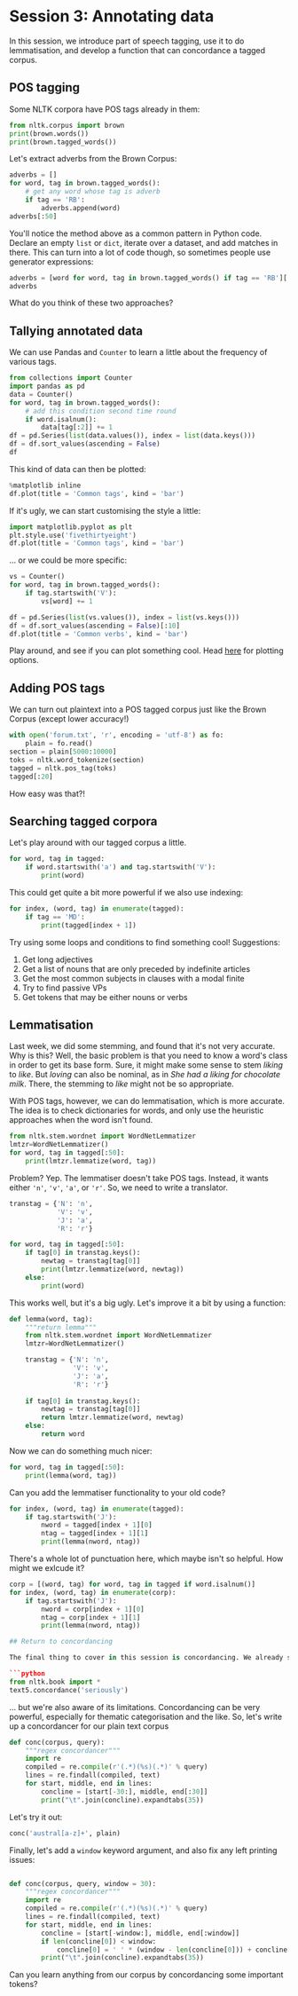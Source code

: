 # Session 3: Annotating data

In this session, we introduce part of speech tagging, use it to do lemmatisation, and develop a function that can concordance a tagged corpus.

## POS tagging

Some NLTK corpora have POS tags already in them:

```python
from nltk.corpus import brown
print(brown.words())
print(brown.tagged_words())
```

Let's extract adverbs from the Brown Corpus:

```python
adverbs = []
for word, tag in brown.tagged_words():
    # get any word whose tag is adverb
    if tag == 'RB':
        adverbs.append(word)
adverbs[:50]
```

You'll notice the method above as a common pattern in Python code. Declare an empty `list` or `dict`, iterate over a dataset, and add matches in there. This can turn into a lot of code though, so sometimes people use generator expressions:

```python
adverbs = [word for word, tag in brown.tagged_words() if tag == 'RB'][:50]
adverbs
```

What do you think of these two approaches?

## Tallying annotated data

We can use Pandas and `Counter` to learn a little about the frequency of various tags.

```python
from collections import Counter
import pandas as pd
data = Counter()
for word, tag in brown.tagged_words():
    # add this condition second time round
    if word.isalnum():
        data[tag[:2]] += 1
df = pd.Series(list(data.values()), index = list(data.keys()))
df = df.sort_values(ascending = False)
df
```

This kind of data can then be plotted:

```python
%matplotlib inline
df.plot(title = 'Common tags', kind = 'bar')
```

If it's ugly, we can start customising the style a little:

```python
import matplotlib.pyplot as plt
plt.style.use('fivethirtyeight')
df.plot(title = 'Common tags', kind = 'bar')
```

... or we could be more specific:

```python
vs = Counter()
for word, tag in brown.tagged_words():
    if tag.startswith('V'):
        vs[word] += 1

```

```python
df = pd.Series(list(vs.values()), index = list(vs.keys()))
df = df.sort_values(ascending = False)[:10]
df.plot(title = 'Common verbs', kind = 'bar')
```

Play around, and see if you can plot something cool. Head [here](http://pandas.pydata.org/pandas-docs/stable/generated/pandas.DataFrame.plot.html) for plotting options.

## Adding POS tags

We can turn out plaintext into a POS tagged corpus just like the Brown Corpus (except lower accuracy!)

```python
with open('forum.txt', 'r', encoding = 'utf-8') as fo:
    plain = fo.read()
section = plain[5000:10000]
toks = nltk.word_tokenize(section)
tagged = nltk.pos_tag(toks)
tagged[:20]
```

How easy was that?!

## Searching tagged corpora

Let's play around with our tagged corpus a little.

```python
for word, tag in tagged:
    if word.startswith('a') and tag.startswith('V'):
        print(word)
```

This could get quite a bit more powerful if we also use indexing:

```python
for index, (word, tag) in enumerate(tagged):
    if tag == 'MD':
        print(tagged[index + 1])
```

Try using some loops and conditions to find something cool! Suggestions:

1. Get long adjectives
2. Get a list of nouns that are only preceded by indefinite articles
3. Get the most common subjects in clauses with a modal finite
4. Try to find passive VPs
5. Get tokens that may be either nouns or verbs

## Lemmatisation

Last week, we did some stemming, and found that it's not very accurate. Why is this? Well, the basic problem is that you need to know a word's class in order to get its base form. Sure, it might make some sense to stem *liking* to *like*. But *loving* can also be nominal, as in *She had a liking for chocolate milk*. There, the stemming to *like* might not be so appropriate.

With POS tags, however, we can do lemmatisation, which is more accurate. The idea is to check dictionaries for words, and only use the heuristic approaches when the word isn't found.

```python
from nltk.stem.wordnet import WordNetLemmatizer
lmtzr=WordNetLemmatizer()
for word, tag in tagged[:50]:
    print(lmtzr.lemmatize(word, tag))
```

Problem? Yep. The lemmatiser doesn't take POS tags. Instead, it wants either `'n'`, `'v'`, `'a'`, or `'r'`. So, we need to write a translator.

```python
transtag = {'N': 'n',
            'V': 'v',
            'J': 'a',
            'R': 'r'}

for word, tag in tagged[:50]:
    if tag[0] in transtag.keys():
        newtag = transtag[tag[0]]
        print(lmtzr.lemmatize(word, newtag))
    else:
        print(word)
```

This works well, but it's a big ugly. Let's improve it a bit by using a function:

```python
def lemma(word, tag):
    """return lemma"""
    from nltk.stem.wordnet import WordNetLemmatizer
    lmtzr=WordNetLemmatizer()

    transtag = {'N': 'n',
                'V': 'v',
                'J': 'a',
                'R': 'r'}
    
    if tag[0] in transtag.keys():
        newtag = transtag[tag[0]]
        return lmtzr.lemmatize(word, newtag)
    else:
        return word
```

Now we can do something much nicer:

```python
for word, tag in tagged[:50]:
    print(lemma(word, tag))
```

Can you add the lemmatiser functionality to your old code?


```python
for index, (word, tag) in enumerate(tagged):
    if tag.startswith('J'):
        nword = tagged[index + 1][0]
        ntag = tagged[index + 1][1]
        print(lemma(nword, ntag))
```

There's a whole lot of punctuation here, which maybe isn't so helpful. How might we exlcude it?

```python
corp = [(word, tag) for word, tag in tagged if word.isalnum()]
for index, (word, tag) in enumerate(corp):
    if tag.startswith('J'):
        nword = corp[index + 1][0]
        ntag = corp[index + 1][1]
        print(lemma(nword, ntag))

## Return to concordancing

The final thing to cover in this session is concordancing. We already saw how NLTK's concordancer works:

```python
from nltk.book import *
text5.concordance('seriously')
```

... but we're also aware of its limitations. Concordancing can be very powerful, especially for thematic categorisation and the like. So, let's write up a concordancer for our plain text corpus

```python
def conc(corpus, query):
    """regex concordancer"""
    import re
    compiled = re.compile(r'(.*)(%s)(.*)' % query)
    lines = re.findall(compiled, text)
    for start, middle, end in lines:
        concline = [start[-30:], middle, end[:30]]
        print("\t".join(concline).expandtabs(35))
```

Let's try it out:

```python
conc('austral[a-z]+', plain)
```

Finally, let's add a `window` keyword argument, and also fix any left printing issues:

```python

def conc(corpus, query, window = 30):
    """regex concordancer"""
    import re
    compiled = re.compile(r'(.*)(%s)(.*)' % query)
    lines = re.findall(compiled, text)
    for start, middle, end in lines:
        concline = [start[-window:], middle, end[:window]]
        if len(concline[0]) < window:
            concline[0] = ' ' * (window - len(concline[0])) + concline[0]
        print("\t".join(concline).expandtabs(35))
```

Can you learn anything from our corpus by concordancing some important tokens?
